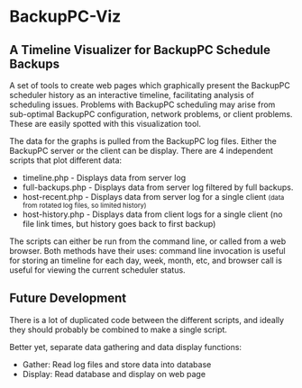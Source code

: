 # BackupPC-Viz
<h2>A Timeline Visualizer for BackupPC Schedule Backups</h2>

A set of tools to create web pages which graphically present the BackupPC scheduler history as an interactive timeline, facilitating analysis of scheduling issues. Problems with BackupPC scheduling may arise from sub-optimal BackupPC configuration, network problems, or client problems. These are easily spotted with this visualization tool.

The data for the graphs is pulled from the BackupPC log files. Either the BackupPC server or the client can be display. There are 4 independent scripts that plot different data:
<ul>
  <li>timeline.php - Displays data from server log</li>
  <li>full-backups.php - Displays data from server log filtered by full backups.</li>
  <li>host-recent.php - Displays data from server log for a single client <small>(data from rotated log files, so limited history)</small></li>
  <li>host-history.php - Displays data from client logs for a single client (no file link times, but history goes back to first backup) </li>
</ul>

<p>The scripts can either be run from the command line, or called from a web browser. Both methods have their uses: command line invocation is useful for storing an timeline for each day, week, month, etc, and browser call is useful for viewing the current scheduler status.</p>

<h2>Future Development</h2>
<p>There is a lot of duplicated code between the different scripts, and ideally they should probably be combined to make a single script.</p>

<p>Better yet, separate data gathering and data display functions:
<ul>
  <li>Gather: Read log files and store data into database</li>
  <li>Display: Read database and display on web page</li.
</p>
